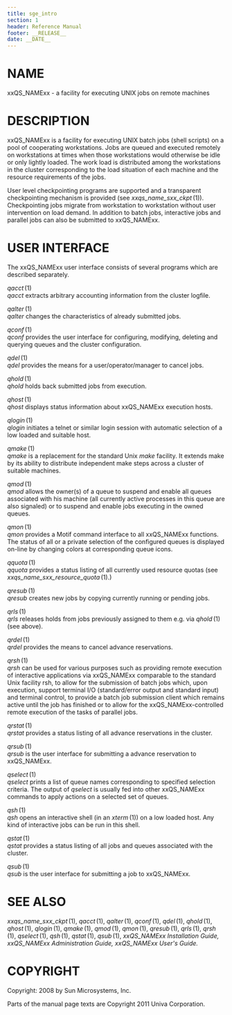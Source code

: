 ```yaml
---
title: sge_intro
section: 1
header: Reference Manual
footer: __RELEASE__
date: __DATE__
---
```


# NAME

xxQS_NAMExx - a facility for executing UNIX jobs on remote machines

# DESCRIPTION

xxQS_NAMExx is a facility for executing UNIX batch jobs (shell scripts)
on a pool of cooperating workstations. Jobs are queued and executed
remotely on workstations at times when those workstations would
otherwise be idle or only lightly loaded. The work load is distributed
among the workstations in the cluster corresponding to the load
situation of each machine and the resource requirements of the jobs.

User level checkpointing programs are supported and a transparent
checkpointing mechanism is provided (see *xxqs_name_sxx_ckpt* (1)).
Checkpointing jobs migrate from workstation to workstation without user
intervention on load demand. In addition to batch jobs, interactive jobs
and parallel jobs can also be submitted to xxQS_NAMExx.

# USER INTERFACE

The xxQS_NAMExx user interface consists of several programs which are
described separately.

*qacct* (1)  
*qacct* extracts arbitrary accounting information from the cluster
logfile.

*qalter* (1)  
*qalter* changes the characteristics of already submitted jobs.

*qconf* (1)  
*qconf* provides the user interface for configuring, modifying, deleting
and querying queues and the cluster configuration.

*qdel* (1)  
*qdel* provides the means for a user/operator/manager to cancel jobs.

*qhold* (1)  
*qhold* holds back submitted jobs from execution.

*qhost* (1)  
*qhost* displays status information about xxQS_NAMExx execution hosts.

*qlogin* (1)  
*qlogin* initiates a telnet or similar login session with automatic
selection of a low loaded and suitable host.

*qmake* (1)  
*qmake* is a replacement for the standard Unix *make* facility. It
extends make by its ability to distribute independent make steps across
a cluster of suitable machines.

*qmod* (1)  
*qmod* allows the owner(s) of a queue to suspend and enable all queues
associated with his machine (all currently active processes in this
queue are also signaled) or to suspend and enable jobs executing in the
owned queues.

*qmon* (1)  
*qmon* provides a Motif command interface to all xxQS_NAMExx functions.
The status of all or a private selection of the configured queues is
displayed on-line by changing colors at corresponding queue icons.

*qquota* (1)  
*qquota* provides a status listing of all currently used resource quotas
(see *xxqs_name_sxx_resource_quota* (1).)

*qresub* (1)  
*qresub* creates new jobs by copying currently running or pending jobs.

*qrls* (1)  
*qrls* releases holds from jobs previously assigned to them e.g. via
*qhold* (1) (see above).

*qrdel* (1)  
*qrdel* provides the means to cancel advance reservations.

*qrsh* (1)  
*qrsh* can be used for various purposes such as providing remote
execution of interactive applications via xxQS_NAMExx comparable to the
standard Unix facility rsh, to allow for the submission of batch jobs
which, upon execution, support terminal I/O (standard/error output and
standard input) and terminal control, to provide a batch job submission
client which remains active until the job has finished or to allow for
the xxQS_NAMExx-controlled remote execution of the tasks of parallel
jobs.

*qrstat* (1)  
*qrstat* provides a status listing of all advance reservations in the
cluster.

*qrsub* (1)  
*qrsub* is the user interface for submitting a advance reservation to
xxQS_NAMExx.

*qselect* (1)  
*qselect* prints a list of queue names corresponding to specified
selection criteria. The output of *qselect* is usually fed into other
xxQS_NAMExx commands to apply actions on a selected set of queues.

*qsh* (1)  
*qsh* opens an interactive shell (in an *xterm* (1)) on a low loaded
host. Any kind of interactive jobs can be run in this shell.

*qstat* (1)  
*qstat* provides a status listing of all jobs and queues associated with
the cluster.

*qsub* (1)  
*qsub* is the user interface for submitting a job to xxQS_NAMExx.

# SEE ALSO

*xxqs_name_sxx_ckpt* (1), *qacct* (1), *qalter* (1), *qconf* (1),
*qdel* (1), *qhold* (1), *qhost* (1), *qlogin* (1), *qmake* (1),
*qmod* (1), *qmon* (1), *qresub* (1), *qrls* (1), *qrsh* (1),
*qselect* (1), *qsh* (1), *qstat* (1), *qsub* (1), *xxQS_NAMExx
Installation Guide,* *xxQS_NAMExx Administration Guide,* *xxQS_NAMExx
User's Guide.*

# COPYRIGHT

Copyright: 2008 by Sun Microsystems, Inc.

Parts of the manual page texts are Copyright 2011 Univa Corporation.
